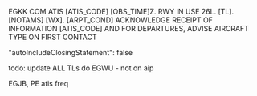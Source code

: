 EGKK COM ATIS [ATIS_CODE] [OBS_TIME]Z. RWY IN USE 26L. [TL]. [NOTAMS] [WX]. [ARPT_COND] ACKNOWLEDGE RECEIPT OF INFORMATION [ATIS_CODE] AND FOR DEPARTURES, ADVISE AIRCRAFT TYPE ON FIRST CONTACT

"autoIncludeClosingStatement": false

todo:
update ALL TLs
do EGWU - not on aip

EGJB, PE atis freq
